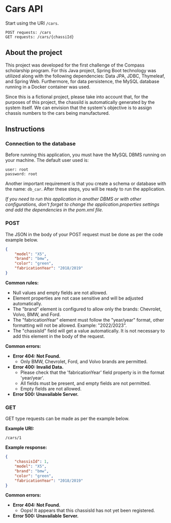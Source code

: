 # Cars API
Start using the URI `/cars`.
```
POST requests: /cars
GET requests: /cars/{chassiId}
```

## About the project
This project was developed for the first challenge of the Compass scholarship program. For this Java project, Spring Boot technology was utilized along with the following dependencies: Data JPA, JDBC, Thymeleaf, and Spring Web. Furthermore, for data persistence, the MySQL database running in a Docker container was used.

Since this is a fictional project, please take into account that, for the purposes of this project, the chassiId is automatically generated by the system itself. We can envision that the system's objective is to assign chassis numbers to the cars being manufactured.

## Instructions

### Connection to the database

Before running this application, you must have the MySQL DBMS running on your machine. The default user used is:

```
user: root
password: root
```

Another important requirement is that you create a schema or database with the name: `db_car`. After these steps, you will be ready to run the application.

*If you need to run this application in another DBMS or with other configurations, don't forget to change the application.properties settings and add the dependencies in the pom.xml file.*

### POST

The JSON in the body of your POST request must be done as per the code example below.

```json
{
    "model": "X5",
    "brand": "bmw",
    "color": "green",
    "fabricationYear": "2018/2019"
}
```

**Common rules:**

- Null values and empty fields are not allowed.
- Element properties are not case sensitive and will be adjusted automatically.
- The "brand" element is configured to allow only the brands: Chevrolet, Volvo, BMW, and Ford.
- The "fabricationYear" element must follow the "year/year" format, other formatting will not be allowed. Example: "2022/2023".
- The "chassisId" field will get a value automatically. It is not necessary to add this element in the body of the request.

**Common errors:**

- **Error 404: Not Found.**
  - Only BMW, Chevrolet, Ford, and Volvo brands are permitted.
- **Error 400: Invalid Data.**
  - Please check that the 'fabricationYear' field property is in the format 'year/year'.
  - All fields must be present, and empty fields are not permitted.
  - Empty fields are not allowed.
- **Error 500: Unavailable Server.**

### GET

GET type requests can be made as per the example below.

**Example URI:**

```
/cars/1
```

**Example response:**

```json
{
    "chassisId": 1,
    "model": "X5",
    "brand": "bmw",
    "color": "green",
    "fabricationYear": "2018/2019"
}
```

**Common errors:**

- **Error 404: Not Found.**
  - Oops! It appears that this chassisId has not yet been registered.
- **Error 500: Unavailable Server.**

